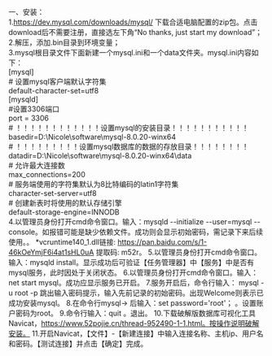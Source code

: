 一、安装：  
    1.https://dev.mysql.com/downloads/mysql/ 下载合适电脑配置的zip包。点击download后不需要注册，直接选左下角“No thanks, just start my download”；  
    2.解压，添加.bin目录到环境变量；  
    3.mysql根目录文件下面新建一个mysql.ini和一个data文件夹。mysql.ini内容如下：  
                                            [mysql]  
                                            # 设置mysql客户端默认字符集  
                                            default-character-set=utf8   
                                            [mysqld]  
                                            #设置3306端口  
                                            port = 3306   
                                            # ！！！！！！！！！！！！设置mysql的安装目录！！！！！！！！！！！  
                                            basedir=D:\Nicole\software\mysql-8.0.20-winx64  
                                            # ！！！！！！！！！设置mysql数据库的数据的存放目录！！！！！！！！  
                                            datadir=D:\Nicole\software\mysql-8.0.20-winx64\data  
                                            # 允许最大连接数  
                                            max_connections=200  
                                            # 服务端使用的字符集默认为8比特编码的latin1字符集  
                                            character-set-server=utf8  
                                            # 创建新表时将使用的默认存储引擎  
                                            default-storage-engine=INNODB  
    4.以管理员身份打开cmd命令窗口。输入：mysqld --initialize --user=mysql --console。如报错可能是缺少依赖文件。成功则会显示初始密码，需记录下来后续使用。。
       *vcruntime140_1.dll链接: https://pan.baidu.com/s/1-46kOeYmjF6i4at1sHL0uA 提取码: m52r。
    5.以管理员身份打开cmd命令窗口。输入：mysqld install。显示成功后可验证【任务管理器】中【服务】中是否有mysql服务，此时因处于关闭状态。
    6.以管理员身份打开cmd命令窗口。输入：net start mysql。成功应显示服务已开启。
    7.服务开启后，命令行输入： mysql -u root -p 跳出输入密码提示，输入先前记录的初始密码。出现Welcome则表示已成功安装mysql。
    8.在命令行mysql-> 后输入：set password='root'； 。设置账户密码为root。
    9.命令行输入：quit 。退出。
    10.下载破解版数据库可视化工具Navicat，https://www.52pojie.cn/thread-952490-1-1.html。按操作说明破解安装。
    11.开启Navicat，【文件】-【新建连接】中输入连接名称、主机ip、用户名和密码。【测试连接】并点击【确定】完成。
    
